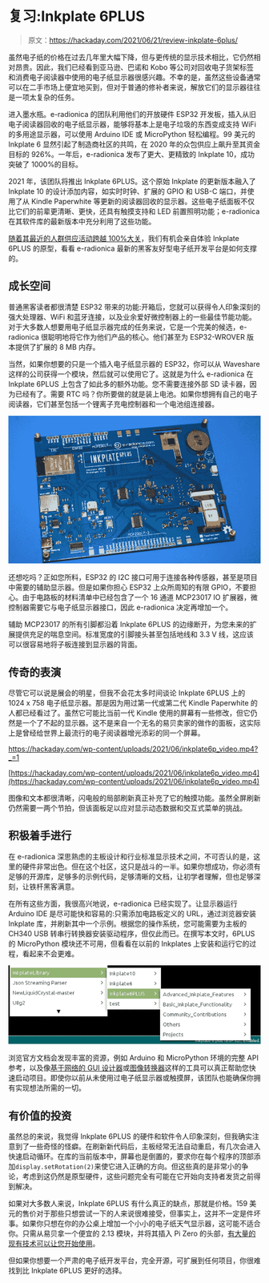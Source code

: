 # 复习:Inkplate 6PLUS

> 原文：<https://hackaday.com/2021/06/21/review-inkplate-6plus/>

虽然电子纸的价格在过去几年里大幅下降，但与更传统的显示技术相比，它仍然相对昂贵。因此，我们已经看到亚马逊、巴诺和 Kobo 等公司对回收电子货架标签和消费电子阅读器中使用的电子纸显示器很感兴趣。不幸的是，虽然这些设备通常可以在二手市场上便宜地买到，但对于普通的修补者来说，解放它们的显示器往往是一项太复杂的任务。

进入墨水瓶。e-radionica 的团队利用他们的开放硬件 ESP32 开发板，插入从旧电子阅读器回收的电子纸显示器，能够将基本上是电子垃圾的东西变成支持 WiFi 的多用途显示器，可以使用 Arduino IDE 或 MicroPython 轻松编程。99 美元的 Inkplate 6 显然引起了制造商社区的共鸣，在 2020 年的众包供应上飙升至其资金目标的 926%。一年后，e-radionica 发布了更大、更精致的 Inkplate 10，成功突破了 1000%的目标。

2021 年，该团队将推出 Inkplate 6PLUS。这个原始 Inkplate 的更新版本融入了 Inkplate 10 的设计添加内容，如实时时钟、扩展的 GPIO 和 USB-C 端口，并使用了从 Kindle Paperwhite 等更新的阅读器回收的显示器。这些电子纸面板不仅比它们的前辈更清晰、更快，还具有触摸支持和 LED 前置照明功能；e-radionica 在其软件库的最新版本中充分利用了这些功能。

[随着其最近的人群供应活动跨越 100%大关](https://www.crowdsupply.com/e-radionica/inkplate-6plus)，我们有机会亲自体验 Inkplate 6PLUS 的原型，看看 e-radionica 最新的黑客友好型电子纸开发平台是如何支撑的。

## 成长空间

普通黑客读者都很清楚 ESP32 带来的功能:开箱后，您就可以获得令人印象深刻的强大处理器、WiFi 和蓝牙连接，以及业余爱好微控制器上的一些最佳节能功能。对于大多数人想要用电子纸显示器完成的任务来说，它是一个完美的候选，e-radionica 很聪明地将它作为他们产品的核心。他们甚至为 ESP32-WROVER 版本提供了扩展的 8 MB 内存。

当然，如果你想要的只是一个插入电子纸显示器的 ESP32，你可以从 Waveshare 这样的公司获得一个模块，然后就可以使用它了。这就是为什么 e-radionica 在 Inkplate 6PLUS 上包含了如此多的额外功能。您不需要连接外部 SD 读卡器，因为已经有了。需要 RTC 吗？你所要做的就是装上电池。如果你想拥有自己的电子阅读器，它们甚至包括一个锂离子充电控制器和一个电池组连接器。

[![](img/53cbfd2f46cc53261685947e9e4afe1c.png)](https://hackaday.com/wp-content/uploads/2021/06/inkplate6p_rear.jpg)

还想吃吗？正如您所料，ESP32 的 I2C 接口可用于连接各种传感器，甚至是项目中需要的辅助显示器。但是如果你担心 ESP32 上众所周知的有限 GPIO，不要担心。由于电路板的材料清单中已经包含了一个 16 通道 MCP23017 IO 扩展器，微控制器需要它与电子纸显示器接口，因此 e-radionica 决定再增加一个。

辅助 MCP23017 的所有引脚都沿着 Inkplate 6PLUS 的边缘断开，为您未来的扩展提供充足的喘息空间。标准宽度的引脚接头甚至包括地线和 3.3 V 线，这应该可以很容易地将子板连接到显示器的背面。

## 传奇的表演

尽管它可以说是展会的明星，但我不会花太多时间谈论 Inkplate 6PLUS 上的 1024 x 758 电子纸显示器。那是因为用过第一代或第二代 Kindle Paperwhite 的人都已经看过了。虽然它可能比当前一代 Kindle 使用的屏幕有一些修改，但它仍然是一个了不起的显示器。这不是来自一个无名的易贝卖家的做作的面板，这实际上是曾经给世界上最流行的电子阅读器增光添彩的同一个屏幕。

 <https://hackaday.com/wp-content/uploads/2021/06/inkplate6p_video.mp4?_=1>

[https://hackaday.com/wp-content/uploads/2021/06/inkplate6p_video.mp4](https://hackaday.com/wp-content/uploads/2021/06/inkplate6p_video.mp4)

图像和文本都很清晰，闪电般的局部刷新真正补充了它的触摸功能。虽然全屏刷新仍然需要一两个节拍，但该面板足以应对显示动态数据和交互式菜单的挑战。

## 积极着手进行

在 e-radionica 深思熟虑的主板设计和行业标准显示技术之间，不可否认的是，这里的硬件非常出色。但在这个社区，这只是战斗的一半。如果你想成功，你必须有足够的开源库，足够多的示例代码，足够清晰的文档，让初学者理解，但也足够深刻，让铁杆黑客满意。

在所有这些方面，我很高兴地说，e-radionica 已经实现了。让显示器运行 Arduino IDE 是尽可能快和容易的:只需添加电路板定义的 URL，通过浏览器安装 Inkplate 库，并刷新其中一个示例。根据您的操作系统，您可能需要为主板的 CH340 USB 转串行转换器安装驱动程序，但仅此而已。在撰写本文时，6PLUS 的 MicroPython 模块还不可用，但看看在以前的 Inkplates 上安装和运行它的过程，看起来不会更难。

[![](img/3f102eb5e989e7d8c309dff93814824f.png)](https://hackaday.com/wp-content/uploads/2021/06/inkplate6p_arduino.png)

浏览官方文档会发现丰富的资源，例如 Arduino 和 MicroPython 环境的完整 API 参考，以及像[基于网络的 GUI 设计器](https://inkplate.io/home/gui-editor/)或[图像转换器](https://inkplate.io/home/image-converter/)这样的工具可以真正帮助您快速启动项目。即使你以前从未使用过电子纸显示器或触摸屏，该团队也能确保你拥有实现想法所需的一切。

## 有价值的投资

虽然总的来说，我觉得 Inkplate 6PLUS 的硬件和软件令人印象深刻，但我确实注意到了一些奇怪的怪癖。在刷新新代码后，主板经常无法自动重启，有几次会进入快速启动循环。在库的当前版本中，屏幕也是倒置的，要求你在每个程序的顶部添加`display.setRotation(2)`来使它进入正确的方向。但这些真的是非常小的争论，考虑到这仍然是原型硬件，这些问题完全有可能在它开始向支持者发货之前得到解决。

如果对大多数人来说，Inkplate 6PLUS 有什么真正的缺点，那就是价格。159 美元的售价对于那些只想尝试一下的人来说很难接受，但事实上，这并不一定是件坏事。如果你只想在你的办公桌上增加一个小小的电子纸天气显示器，这可能不适合你。只需从易贝拿一个便宜的 2.13 模块，并将其插入 Pi Zero 的头部，[有大量的现有技术可以让您开始使用](https://hackaday.com/2018/06/04/pocket-size-pi-zero-desktop-features-e-paper-display/)。

但如果你想要一个严肃的电子纸开发平台，完全开源，可扩展到任何项目，你很难找到比 Inkplate 6PLUS 更好的选择。